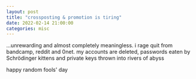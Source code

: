 ```yaml
---
layout: post
title: "crossposting & promotion is tiring"
date: 2022-02-14 21:00:00
categories: misc
---
```


...unrewarding and almost completely meaningless. i rage quit from bandcamp,
reddit and 0net. my accounts are deleted, passwords eaten by Schrödinger kittens
and private keys thrown into rivers of abyss

<cut/>

happy random fools' day
